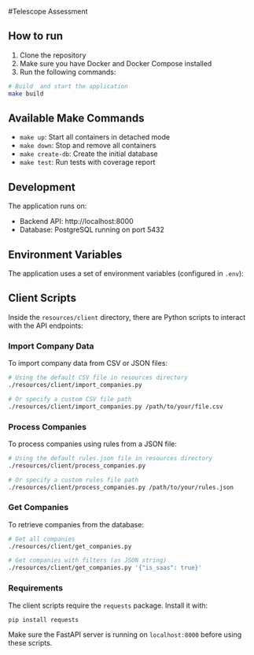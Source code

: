 #Telescope Assessment

## How to run
1. Clone the repository
2. Make sure you have Docker and Docker Compose installed
3. Run the following commands:

```bash
# Build  and start the application
make build

```

## Available Make Commands

- `make up`: Start all containers in detached mode
- `make down`: Stop and remove all containers
- `make create-db`: Create the initial database
- `make test`: Run tests with coverage report

## Development

The application runs on:
- Backend API: http://localhost:8000
- Database: PostgreSQL running on port 5432

## Environment Variables

The application uses a set of environment variables (configured in `.env`):


## Client Scripts

Inside the `resources/client` directory, there are Python scripts to interact with the API endpoints:

### Import Company Data
To import company data from CSV or JSON files:

```bash
# Using the default CSV file in resources directory
./resources/client/import_companies.py

# Or specify a custom CSV file path
./resources/client/import_companies.py /path/to/your/file.csv
```

### Process Companies
To process companies using rules from a JSON file:

```bash
# Using the default rules.json file in resources directory
./resources/client/process_companies.py

# Or specify a custom rules file path
./resources/client/process_companies.py /path/to/your/rules.json
```

### Get Companies
To retrieve companies from the database:

```bash
# Get all companies
./resources/client/get_companies.py

# Get companies with filters (as JSON string)
./resources/client/get_companies.py '{"is_saas": true}'
```

### Requirements
The client scripts require the `requests` package. Install it with:

```bash
pip install requests
```

Make sure the FastAPI server is running on `localhost:8000` before using these scripts.

